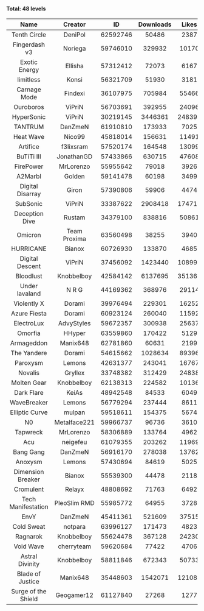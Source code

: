 #### Total: 48 levels

| Name | Creator | ID | Downloads | Likes |
|:---:|:---:|:---:|:---:|:---:|
| Tenth Circle | DeniPol | 62592746 | 50486 | 2387
| Fingerdash v3 | Noriega | 59746010 | 329932 | 10170
| Exotic Energy | Ellisha | 57312412 | 72073 | 6167
| limitless | Konsi | 56321709 | 51930 | 3181
| Carnage Mode | Findexi | 36107975 | 705984 | 55466
| Ouroboros | ViPriN | 56703691 | 392955 | 24096
| HyperSonic | ViPriN | 30219145 | 3446361 | 248398
| TANTRUM | DanZmeN | 61910810 | 173933 | 7025
| Heat Wave | Nico99 | 45818014 | 156631 | 11491
| Artifice | f3lixsram | 57520174 | 164548 | 13099
| BuTiTi III | JonathanGD | 57433866 | 630715 | 47608
| FirePower | MrLorenzo | 55955642 | 79018 | 3926
| A2Marbl | Golden | 59141478 | 60198 | 3499
| Digital Disarray | Giron | 57390806 | 59906 | 4474
| SubSonic | ViPriN | 33387622 | 2908418 | 174711
| Deception Dive | Rustam | 34379100 | 838816 | 50861
| Omicron | Team Proxima | 63560498 | 38255 | 3940
| HURRICANE | Bianox | 60726930 | 133870 | 4685
| Digital Descent | ViPriN | 37456092 | 1423440 | 108995
| Bloodlust | Knobbelboy | 42584142 | 6137695 | 351362
| Under lavaland | N R G | 44169362 | 368976 | 29114
| Violently X | Dorami | 39976494 | 229301 | 16252
| Azure Fiesta | Dorami | 60923124 | 260040 | 11592
| ElectroLux | AdvyStyles | 59672357 | 300938 | 25637
| Omorfia | HHyper | 63559860 | 170422 | 5129
| Armageddon | Manix648 | 62781860 | 60631 | 2199
| The Yandere | Dorami | 54615662 | 1028634 | 89396
| Paroxysm | Lemons | 42631377 | 243041 | 16767
| Novalis | Gryllex | 33748382 | 312429 | 24838
| Molten Gear | Knobbelboy | 62138313 | 224582 | 10136
| Dark Flare | KeiAs | 48942548 | 84533 | 6049
| WaveBreaker | Lemons | 56779294 | 237444 | 8611
| Elliptic Curve | mulpan | 59518611 | 154375 | 5674
| N0 | Metalface221 | 59966737 | 96736 | 3610
| Tapwreck | MrLorenzo | 58306889 | 133764 | 4962
| Acu | neigefeu | 61079355 | 203262 | 11969
| Bang Gang | DanZmeN | 56916170 | 278038 | 13762
| Anoxysm | Lemons | 57430694 | 84619 | 5025
| Dimension Breaker | Bianox | 55539300 | 44478 | 2118
| Cromulent | Relayx | 48808692 | 71763 | 6492
| Tech Manifestation | PleoSlim RMD | 55985772 | 64955 | 3728
| EnvY | DanZmeN | 45411361 | 521609 | 37515
| Cold Sweat | notpara | 63996127 | 171473 | 4823
| Ragnarok | Knobbelboy | 55624478 | 367128 | 24230
| Void Wave | cherryteam | 59620684 | 77422 | 4706
| Astral Divinity | Knobbelboy | 58811846 | 672343 | 50733
| Blade of Justice | Manix648 | 35448603 | 1542071 | 121085
| Surge of the Shield | Geogamer12 | 61127840 | 27268 | 1277
